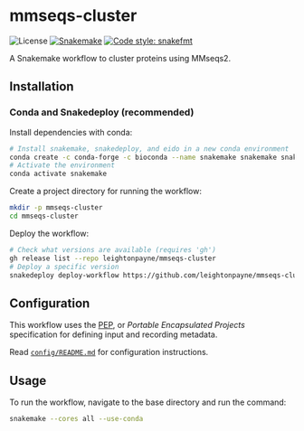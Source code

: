 # mmseqs-cluster

![License](https://img.shields.io/badge/License-MIT-blue.svg)
[![Snakemake](https://img.shields.io/badge/snakemake-7.19.1-brightgreen.svg?style=flat)](https://snakemake.readthedocs.io)
[![Code style: snakefmt](https://img.shields.io/badge/code%20style-snakefmt-000000.svg)](https://github.com/snakemake/snakefmt)

A Snakemake workflow to cluster proteins using MMseqs2.

## Installation

### Conda and Snakedeploy (recommended)

Install dependencies with conda:

```bash
# Install snakemake, snakedeploy, and eido in a new conda environment
conda create -c conda-forge -c bioconda --name snakemake snakemake snakedeploy eido
# Activate the environment
conda activate snakemake
```

Create a project directory for running the workflow:

```bash
mkdir -p mmseqs-cluster
cd mmseqs-cluster
```

Deploy the workflow:

```bash
# Check what versions are available (requires 'gh')
gh release list --repo leightonpayne/mmseqs-cluster
# Deploy a specific version
snakedeploy deploy-workflow https://github.com/leightonpayne/mmseqs-cluster . --tag v0.0.9000
```

## Configuration

This workflow uses the [PEP](https://pep.databio.org/en/latest/), or *Portable Encapsulated Projects* specification for defining input and recording metadata.

Read [`config/README.md`](https://github.com/leightonpayne/mmseqs-cluster/tree/master/config/README.md) for configuration instructions.

## Usage

To run the workflow, navigate to the base directory and run the command:

```bash
snakemake --cores all --use-conda
```


